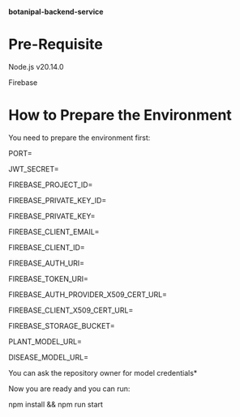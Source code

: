 **botanipal-backend-service**

# **Pre-Requisite**

Node.js v20.14.0

Firebase

# **How to Prepare the Environment**

You need to prepare the environment first:

PORT=

JWT_SECRET=

FIREBASE_PROJECT_ID=

FIREBASE_PRIVATE_KEY_ID=

FIREBASE_PRIVATE_KEY=

FIREBASE_CLIENT_EMAIL=

FIREBASE_CLIENT_ID=

FIREBASE_AUTH_URI=

FIREBASE_TOKEN_URI=

FIREBASE_AUTH_PROVIDER_X509_CERT_URL=

FIREBASE_CLIENT_X509_CERT_URL=

FIREBASE_STORAGE_BUCKET=

PLANT_MODEL_URL=

DISEASE_MODEL_URL=

You can ask the repository owner for model credentials*

Now you are ready and you can run: 

npm install && npm run start
